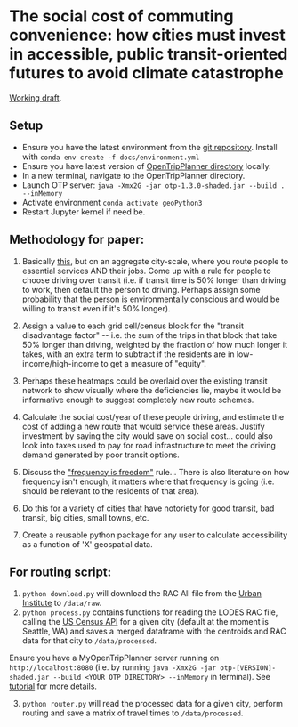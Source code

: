 # The social cost of commuting convenience: how cities must invest in accessible, public transit-oriented futures to avoid climate catastrophe

[Working draft](https://docs.google.com/document/d/1_nJqh6TF2JJMlkGKWOM8bLRve1uU-IV5rhWL7rGA0qU/edit?usp=sharing).

## Setup 

* Ensure you have the latest environment from the [git repository](https://github.com/rohancalum/social-cost-convenience/tree/master/docs). Install with `conda env create -f docs/environment.yml`
* Ensure you have latest version of [OpenTripPlanner directory](https://drive.google.com/drive/folders/1dpiakMyGko6VMJlpvm_1ocqv_2PX69bZ?usp=sharing) locally. 
* In a new terminal, navigate to the OpenTripPlanner directory. 
* Launch OTP server: `java -Xmx2G -jar otp-1.3.0-shaded.jar --build . --inMemory`
* Activate environment `conda activate geoPython3`
* Restart Jupyter kernel if need be. 

## Methodology for paper: 

1. Basically [this](https://mapmyemissions.com/resources), but on an aggregate city-scale, where you route people to essential services AND their jobs. 
Come up with a rule for people to choose driving over transit (i.e. if transit time is 50% longer than driving to work, then default the person to driving. Perhaps assign some probability that the person is environmentally conscious and would be willing to transit even if it's 50% longer). 

2. Assign a value to each grid cell/census block for the "transit disadvantage factor" -- i.e. the sum of the trips in that block that take 50% longer than driving, weighted by the fraction of how much longer it takes, with an extra term to subtract if the residents are in low-income/high-income to get a measure of "equity". 

3. Perhaps these heatmaps could be overlaid over the existing transit network to show visually where the deficiencies lie, maybe it would be informative enough to suggest completely new route schemes.

4. Calculate the social cost/year of these people driving, and estimate the cost of adding a new route that would service these areas. Justify investment by saying the city would save on social cost... could also look into taxes used to pay for road infrastructure to meet the driving demand generated by poor transit options.

5. Discuss the ["frequency is freedom"](https://pedestrianobservations.com/2018/04/12/buses-in-brooklyn-frequency-is-freedom-but-15-minutes-isnt-frequency/) rule... There is also literature on how frequency isn't enough, it matters where that frequency is going (i.e. should be relevant to the residents of that area). 

6. Do this for a variety of cities that have notoriety for good transit, bad transit, big cities, small towns, etc.

7. Create a reusable python package for any user to calculate accessibility as a function of 'X' geospatial data.


## For routing script: 


1. `python download.py` will download the RAC All file from the [Urban Institute](https://datacatalog.urban.org/dataset/longitudinal-employer-household-dynamics-origin-destination-employment-statistics-lodes) to `/data/raw`.    
2.  `python process.py` contains functions for reading the LODES RAC file, calling the [US Census API](https://cenpy-devs.github.io/cenpy/api.html) for a given city 
   (default at the moment is Seattle, WA) and saves a merged dataframe with the centroids and RAC data for that city to 
    `/data/processed`. 
    
Ensure you have a MyOpenTripPlanner server running on `http://localhost:8080` (i.e. by running `java -Xmx2G -jar otp-[VERSION]-shaded.jar --build <YOUR OTP DIRECTORY> --inMemory` in terminal). See [tutorial](http://docs.opentripplanner.org/en/latest/Basic-Tutorial/) for more details.

3.  `python router.py` will read the processed data for a given city, perform routing and save a matrix of travel times to
    `/data/processed`.
